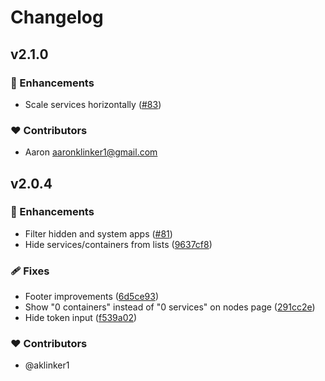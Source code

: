 # Changelog

## v2.1.0

### 🚀 Enhancements

- Scale services horizontally ([#83](https://github.com/aklinker1/miasma/pull/83))

### ❤️ Contributors

- Aaron <aaronklinker1@gmail.com>

## v2.0.4

### 🚀 Enhancements

- Filter hidden and system apps ([#81](https://github.com/aklinker1/miasma/pull/81))
- Hide services/containers from lists ([9637cf8](https://github.com/aklinker1/miasma/commit/9637cf8))

### 🩹 Fixes

- Footer improvements ([6d5ce93](https://github.com/aklinker1/miasma/commit/6d5ce93))
- Show "0 containers" instead of "0 services" on nodes page ([291cc2e](https://github.com/aklinker1/miasma/commit/291cc2e))
- Hide token input ([f539a02](https://github.com/aklinker1/miasma/commit/f539a02))

### ❤️ Contributors

- @aklinker1
